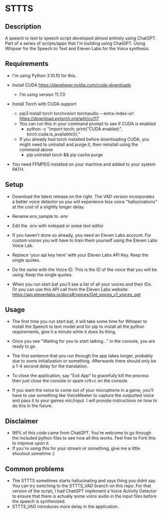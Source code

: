 # STTTS
## Description

A speech to text to speech script developed almost entirely using ChatGPT. Part of a series of scripts/apps that I'm building using ChatGPT. Using Whipser for the Speech to Text and Eleven Labs for the Voice synthesis.

## Requirements

- I'm using Python 3.10.10 for this.

- Install CUDA https://developer.nvidia.com/cuda-downloads
  - I'm using version 11.7.0

- Install Torch with CUDA support
  - pip3 install torch torchvision torchaudio --extra-index-url https://download.pytorch.org/whl/cu117
  - You can run this in your command prompt to see if CUDA is enabled
    - python -c "import torch; print("CUDA enabled:", torch.cuda.is_available());"
  - If you already had torch installed before downloading CUDA, you might need to uninstall and purge it, then reinstall using the command above
    - pip uninstall torch && pip cache purge

- You need FFMPEG installed on your machine and added to your system PATH.

## Setup
- Download the latest release on the right. The VAD version incorporates a better voice detector so you will experience less voice "hallucinations" at the cost of a slightly longer delay.

- Rename env_sample to .env

- Edit the .env with notepad or some text editor

- If you haven't done so already, you need an Eleven Labs account. For custom voices you will have to train them yourself using the Eleven Labs Voice Lab.

- Replace 'your api key here' with your Eleven Labs API Key. Keep the single quotes.

- Do the same with the Voice ID. This is the ID of the voice that you will be using. Keep the single quotes.

- When you run start.bat you'll see a list of all your voices and their IDs. Or you can use this API call from the Eleven Labs website: https://api.elevenlabs.io/docs#/voices/Get_voices_v1_voices_get


## Usage

- The first time you run start.bat, it will take some time for Whisper to install the Speech to text model and for pip to install all the python requirements, give it a minute while it does its thing.

- Once you see "Waiting for you to start talking..." in the console, you are ready to go.

- The first sentence that you run through the app takes longer, probably due to some initialization or something. Afterwards there should only be a 1-4 second delay for the translation.

- To close the application, say "Exit App" to gracefully kill the process then just close the console or spam crtl+c on the console.

- If you want the voice to come out of your microphone in a game, you'll have to use something like VoiceMeeter to capture the outputted voice and pass it to your games mic/input. I will provide instructions on how to do this in the future.

## Disclaimer
- 99% of this code came from ChatGPT. You're welcome to go through the included python files to see how all this works. Feel free to Fork this to improve upon it.
- If you're using this for your stream or something, give me a little shoutout sometime :)

## Common problems
- The STTTS sometimes starts hallucinating and says thing you didnt say. You can try switching to the STTTS_VAD branch on this repo. For that version of the script, I had ChatGPT implement a Voice Activity Detector to ensure that there is actually some voice audio in the input files before the speech is synthesized. 
- STTTS_VAD introduces more delay in the application. 
